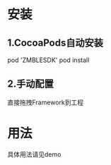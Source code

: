 # **安装**
## 1.CocoaPods自动安装
  pod 'ZMBLESDK'
  pod install
## 2.手动配置  
  直接拖拽Framework到工程

# **用法**
具体用法请见demo
